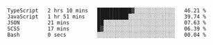 <!--START_SECTION:waka-->

```text
TypeScript   2 hrs 10 mins   ███████████▓░░░░░░░░░░░░░   46.21 %
JavaScript   1 hr 51 mins    ██████████░░░░░░░░░░░░░░░   39.74 %
JSON         21 mins         ██░░░░░░░░░░░░░░░░░░░░░░░   07.63 %
SCSS         17 mins         █▓░░░░░░░░░░░░░░░░░░░░░░░   06.39 %
Bash         0 secs          ░░░░░░░░░░░░░░░░░░░░░░░░░   00.04 %
```

<!--END_SECTION:waka-->


<!--
**Leorio21/Leorio21** is a ✨ _special_ ✨ repository because its `README.md` (this file) appears on your GitHub profile.

Here are some ideas to get you started:

- 🔭 I’m currently working on ...
- 🌱 I’m currently learning ...
- 👯 I’m looking to collaborate on ...
- 🤔 I’m looking for help with ...
- 💬 Ask me about ...
- 📫 How to reach me: ...
- 😄 Pronouns: ...
- ⚡ Fun fact: ...
-->

